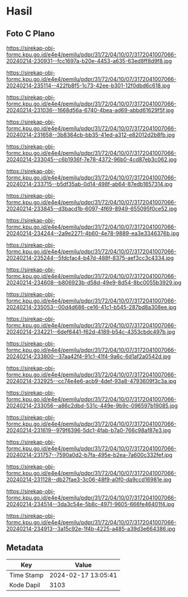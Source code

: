 # Hasil

## Foto C Plano

https://sirekap-obj-formc.kpu.go.id/e4e4/pemilu/pdpr/31/72/04/10/07/3172041007066-20240214-230931--fcc1697a-b20e-4453-a635-63ed8ff8d9f8.jpg

https://sirekap-obj-formc.kpu.go.id/e4e4/pemilu/pdpr/31/72/04/10/07/3172041007066-20240214-235114--422fb8f5-1c73-42ee-b301-12f0dbd6c618.jpg

https://sirekap-obj-formc.kpu.go.id/e4e4/pemilu/pdpr/31/72/04/10/07/3172041007066-20240214-231036--1668d56a-6740-4bea-ad69-abbd61629f5f.jpg

https://sirekap-obj-formc.kpu.go.id/e4e4/pemilu/pdpr/31/72/04/10/07/3172041007066-20240214-231658--3b8364cb-bb35-41ed-a312-e82012d2b8fb.jpg

https://sirekap-obj-formc.kpu.go.id/e4e4/pemilu/pdpr/31/72/04/10/07/3172041007066-20240214-233045--c6b1936f-7e78-4372-96b0-4cd87eb3c062.jpg

https://sirekap-obj-formc.kpu.go.id/e4e4/pemilu/pdpr/31/72/04/10/07/3172041007066-20240214-233715--b5df35ab-0d14-498f-ab64-87edb1857314.jpg

https://sirekap-obj-formc.kpu.go.id/e4e4/pemilu/pdpr/31/72/04/10/07/3172041007066-20240214-233845--d3bacd1b-6097-4f69-8949-655095f0ce52.jpg

https://sirekap-obj-formc.kpu.go.id/e4e4/pemilu/pdpr/31/72/04/10/07/3172041007066-20240214-234244--2a9e2271-4b60-4e78-9889-ea3e3346376b.jpg

https://sirekap-obj-formc.kpu.go.id/e4e4/pemilu/pdpr/31/72/04/10/07/3172041007066-20240214-235244--5fdcfac4-b47d-488f-8375-aef3cc3c4334.jpg

https://sirekap-obj-formc.kpu.go.id/e4e4/pemilu/pdpr/31/72/04/10/07/3172041007066-20240214-234608--b806923b-d58d-49e9-8d54-8bc0055b3929.jpg

https://sirekap-obj-formc.kpu.go.id/e4e4/pemilu/pdpr/31/72/04/10/07/3172041007066-20240214-235053--00d4d686-ce16-41c1-b545-287bd8a308ee.jpg

https://sirekap-obj-formc.kpu.go.id/e4e4/pemilu/pdpr/31/72/04/10/07/3172041007066-20240214-234221--6def6441-f62d-4189-b54c-4353cbdc497b.jpg

https://sirekap-obj-formc.kpu.go.id/e4e4/pemilu/pdpr/31/72/04/10/07/3172041007066-20240214-233800--37aa42f4-91c1-41f4-9a6c-6d1af2a0542d.jpg

https://sirekap-obj-formc.kpu.go.id/e4e4/pemilu/pdpr/31/72/04/10/07/3172041007066-20240214-232925--cc74e4e6-acb9-4def-93a8-4793609f3c3a.jpg

https://sirekap-obj-formc.kpu.go.id/e4e4/pemilu/pdpr/31/72/04/10/07/3172041007066-20240214-233056--a86c2dbd-531c-449e-9b9c-096597b19085.jpg

https://sirekap-obj-formc.kpu.go.id/e4e4/pemilu/pdpr/31/72/04/10/07/3172041007066-20240214-231619--979f6396-5dc1-4fab-b7a0-766c98af87e3.jpg

https://sirekap-obj-formc.kpu.go.id/e4e4/pemilu/pdpr/31/72/04/10/07/3172041007066-20240214-231757--7590a0d2-b7fa-495e-b2ea-7a600c332fef.jpg

https://sirekap-obj-formc.kpu.go.id/e4e4/pemilu/pdpr/31/72/04/10/07/3172041007066-20240214-231128--db27fae3-3c06-48f9-a0f0-da9ccd16981e.jpg

https://sirekap-obj-formc.kpu.go.id/e4e4/pemilu/pdpr/31/72/04/10/07/3172041007066-20240214-234514--3da3c54e-5b8c-4971-9605-666fe46401f4.jpg

https://sirekap-obj-formc.kpu.go.id/e4e4/pemilu/pdpr/31/72/04/10/07/3172041007066-20240214-234913--3a15c92e-1f4b-4225-a485-a39d3e664386.jpg


## Metadata

| Key        | Value               |
| ---------- | ------------------- |
| Time Stamp | 2024-02-17 13:05:41 |
| Kode Dapil | 3103                |



